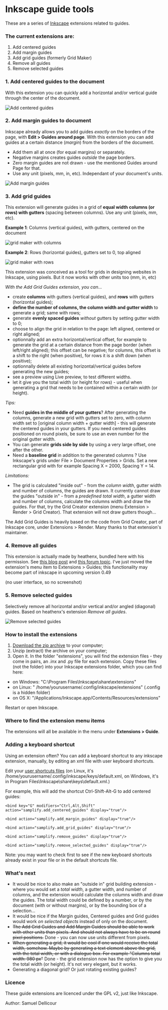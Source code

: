 Inkscape guide tools
===================

These are a series of [Inkscape](http://inkscape.org/) extensions related to guides.

### The current extensions are:

1. Add centered guides
2. Add margin guides
3. Add grid guides (formerly Grid Maker)
4. Remove all guides
5. Remove selected guides

### 1. Add centered guides to the document

With this extension you can quickly add a horizontal and/or vertical guide through the center of the document.

![Add centered guides](img/centered.png)

### 2. Add margin guides to document

Inkscape already allows you to add guides _exactly_ on the borders of the page, with **Edit > Guides around page**. With this extension you can add guides at a certain distance (_margin_) from the borders of the document. 

- Add them all at once (for equal margins) or separately. 
- Negative margins creates guides _outside_ the page borders. 
- Zero margin guides are not drawn - use the mentioned Guides around Page for that. 
- Use any unit (pixels, mm, in, etc). Independant of your document's units.

![Add margin guides](img/margins.png)

### 3. Add grid guides

This extension will generate guides in a grid of **equal width columns (or rows) with gutters** (spacing between columns). Use any unit (pixels, mm, etc).

**Example 1**: Columns (vertical guides), with gutters, centered on the document

![grid maker with columns](img/grid.png)

**Example 2**: Rows (horizontal guides), gutters set to 0, top aligned

![grid maker with rows](img/grid-rows.png)

This extension was conceived as a tool for grids in designing websites in Inkscape, using pixels. But it now works with other units too (mm, in, etc)

_With the Add Grid Guides extension, you can..._

- create **columns** with gutters (vertical guides), and **rows** with gutters (horizontal guides);
- **define the number of columns, the column width and gutter width** to generate a grid; same with rows;
- generate **evenly spaced guides** *without* gutters by setting gutter width to 0;
- choose to align the grid in relation to the page: left aligned, centered or right aligned;
- optionnally add an extra horizontal/vertical offset, for example to generate the grid at a certain distance from the page border (when left/right aligned); this offset can be negative; for columns, this offset is a shift to the right (when positive), for rows it is a shift down (when positive);
- optionnally delete all existing horizontal/vertical guides before generating the new guides;
- see a preview using Live preview, to test different widths.
- let it give you the total width (or height for rows) - useful when generating a grid that needs to be contained within a certain width (or height).

_Tips:_

- Need **guides in the middle of your gutters**? After generating the columns, generate a new grid with gutters set to zero, with column width set to [original column width + gutter width] - this will generate the centered guides in your gutters. If you need centered guides positioned on round pixels, be sure to use an even number for the original gutter width.
- You can generate **grids side by side** by using a very large offset, one after the other.
- Need a **baseline grid** in addition to the generated columns ? Use Inkscape's grids under File > Document Properties > Grids. Set a new rectangular grid with for example Spacing X = 2000, Spacing Y = 14.

_Limitations:_

- The grid is calculated "inside out" - from the _column width_, gutter width and number of columns, the guides are drawn. It currently cannot draw the guides "outside in" - from a _predefined total width_, a gutter width and number of columns, calculate the columns width and draw the guides. For that, try the Grid Creator extension (menu Extension > Render > Grid Creator). That extension will not draw gutters though...

The Add Grid Guides is heavily based on the code from Grid Creator, part of Inkscape core, under Extensions > Render. Many thanks to that extension's maintainer.

### 4. Remove all guides

This extension is actually made by heathenx, bundled here with his permission. See [this blog post](http://screencasters.heathenx.org/blog/2009/06/09/inkscape-extension-remove-guides/) and [this forum topic](https://www.ruby-forum.com/topic/188929). I've just moved the extension's menu item to Extensions > Guides; this functionality may become part of inkscape in upcoming version 0.49

(no user interface, so no screenshot) 

### 5. Remove selected guides

Selectively remove all horizontal and/or vertical and/or angled (diagonal) guides. Based on heathenx's extension _Remove all guides_.

![Remove selected guides](img/remove.png)

### How to install the extensions

1. [Download the zip archive](https://github.com/sambody/inkscape-guide-tools/archive/master.zip) to your computer;
2. Unzip (extract) the archive on your computer;
3. Open it. In the folder "extensions", you will find the extension files - they come in pairs, an .inx and .py file for each extension. Copy these files (not the folder) into your Inkscape extensions folder, which you can find here:

- on Windows: "C:\Program Files\Inkscape\share\extensions"
- on Linux: " /home/yourusername/.config/inkscape/extensions" (.config is a hidden folder)
- on OS X: "/Applications/Inkscape.app/Contents/Resources/extensions" 

Restart or open Inkscape.

### Where to find the extension menu items

The extensions will all be available in the menu under **Extensions > Guide**.

### Adding a keyboard shortcut

Using an extension often? You can add a keyboard shortcut to any inkscape extension, manually, by editing an xml file with user keyboard shortcuts.

Edit your [user shortcuts files](http://wiki.inkscape.org/wiki/index.php/Customizing_Inkscape) (on Linux, it's /home/yourusername/.config/inkscape/keys/default.xml, on Windows, it's in Program Files\Inkscape\share\keys\default.xml.) 

For example, this will add the shortcut Ctrl-Shift-Alt-G to add centered guides:

`<bind key="G" modifiers="Ctrl,Alt,Shift" action="samplify.add_centered_guides" display="true"/>`

`<bind action="samplify.add_margin_guides" display="true"/>`

`<bind action="samplify.add_grid_guides" display="true"/>`

`<bind action="samplify.remove_guides" display="true"/>`

`<bind action="samplify.remove_selected_guides" display="true"/>`

Note: you may want to check first to see if the new keyboard shortcuts already exist in your file or in the default shortcuts file.

### What's next

- It would be nice to also make an "outside in" grid building extension - where you would set a _total width_, a gutter width, and number of columns, and the extension would calculate the columns width and draw the guides. The total width could be defined by a number, or by the document (with or without margins), or by the bounding box of a selection...
- It would be nice if the Margin guides, Centered guides and Grid guides would work _on selected objects_ instead of only on the document.
- ~~The Add Grid Guides and Add Margin Guides should be able to work with other units than pixels. And should not always have to be on round pixel positions.~~  Done - you can now use units different from pixels.
- ~~When generating a grid, it would be cool if one would receive the total width, somehow. Maybe by generating a text element above the grid, with the total width, or with a dialogue box. For example "Columns total width: 980 px"~~ Done - the grid extension now has the option to give you the total width (or height). It's not very elegant, but it works.
- Generating a diagonal grid? Or just rotating existing guides?

### Licence

These guide extensions are licenced under the GPL v2, just like Inkscape.

Author: Samuel Dellicour